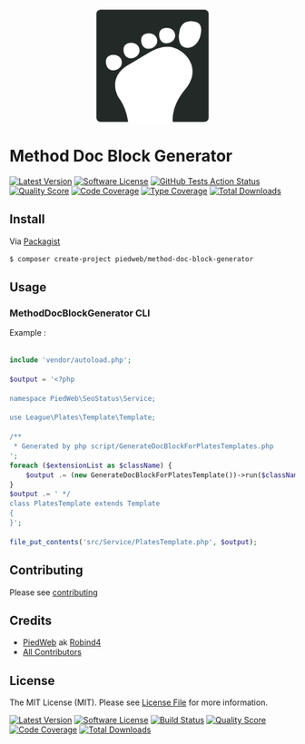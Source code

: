 <p align="center"><a href="https://dev.piedweb.com">
<img src="https://raw.githubusercontent.com/PiedWeb/piedweb-devoluix-theme/master/src/img/logo_title.png" width="200" height="200" alt="Open Source Package" />
</a></p>

# Method Doc Block Generator

[![Latest Version](https://img.shields.io/github/tag/PiedWeb/MethodDocBlockGenerator.svg?style=flat&label=release)](https://github.com/PiedWeb/MethodDocBlockGenerator/tags)
[![Software License](https://img.shields.io/badge/license-MIT-brightgreen.svg?style=flat)](LICENSE)
[![GitHub Tests Action Status](https://img.shields.io/github/workflow/status/PiedWeb/MethodDocBlockGenerator/Tests?label=tests)](https://github.com/PiedWeb/PiedWeb/actions)
[![Quality Score](https://img.shields.io/scrutinizer/g/PiedWeb/PiedWeb.svg?style=flat)](https://scrutinizer-ci.com/g/PiedWeb/PiedWeb)
[![Code Coverage](https://codecov.io/gh/PiedWeb/PiedWeb/branch/main/graph/badge.svg)](https://codecov.io/gh/PiedWeb/PiedWeb/branch/main)
[![Type Coverage](https://shepherd.dev/github/PiedWeb/PiedWeb/coverage.svg)](https://shepherd.dev/github/PiedWeb/PiedWeb)
[![Total Downloads](https://img.shields.io/packagist/dt/piedweb/method-doc-block-generator.svg?style=flat)](https://packagist.org/packages/piedweb/method-doc-block-generator)


## Install

Via [Packagist](https://img.shields.io/packagist/dt/piedweb/method-doc-block-generator.svg?style=flat)

```bash
$ composer create-project piedweb/method-doc-block-generator
```

## Usage

### MethodDocBlockGenerator CLI

Example :
```php

include 'vendor/autoload.php';

$output = '<?php

namespace PiedWeb\SeoStatus\Service;

use League\Plates\Template\Template;

/**
 * Generated by php script/GenerateDocBlockForPlatesTemplates.php
';
foreach ($extensionList as $className) {
    $output .= (new GenerateDocBlockForPlatesTemplate())->run($className);
}
$output .= ' */
class PlatesTemplate extends Template
{
}';

file_put_contents('src/Service/PlatesTemplate.php', $output);
```

## Contributing

Please see [contributing](https://dev.piedweb.com/contributing)

## Credits

- [PiedWeb](https://piedweb.com) ak [Robind4](https://twitter.com/Robind4)
- [All Contributors](https://github.com/PiedWeb/:package_skake/graphs/contributors)

## License

The MIT License (MIT). Please see [License File](LICENSE) for more information.

[![Latest Version](https://img.shields.io/github/tag/PiedWeb/PiedWeb.svg?style=flat&label=release)](https://github.com/PiedWeb/PiedWeb/tags)
[![Software License](https://img.shields.io/badge/license-MIT-brightgreen.svg?style=flat)](https://github.com/PiedWeb/PiedWeb/blob/master/LICENSE)
[![Build Status](https://img.shields.io/travis/PiedWeb/PiedWeb/master.svg?style=flat)](https://travis-ci.org/PiedWeb/PiedWeb)
[![Quality Score](https://img.shields.io/scrutinizer/g/PiedWeb/PiedWeb.svg?style=flat)](https://scrutinizer-ci.com/g/PiedWeb/PiedWeb)
[![Code Coverage](https://img.shields.io/scrutinizer/coverage/g/PiedWeb/PiedWeb.svg?style=flat)](https://scrutinizer-ci.com/g/PiedWeb/PiedWeb/code-structure)
[![Total Downloads](https://img.shields.io/packagist/dt/piedweb/method-doc-block-generator.svg?style=flat)](https://packagist.org/packages/piedweb/method-doc-block-generator)
